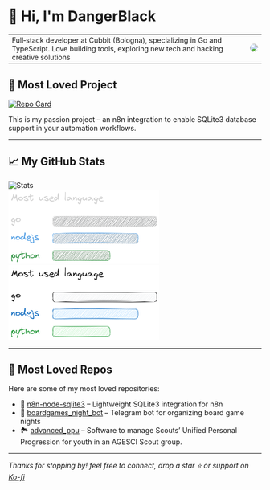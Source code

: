 <h1 align="left">👋 Hi, I'm DangerBlack</h1>

<table>
<tr>
<td>
Full‑stack developer at Cubbit (Bologna), specializing in Go and TypeScript. Love building tools, exploring new tech and hacking creative solutions
</td>
<td>
<img src="https://n8n.xn--uny.ws/webhook/github-background.png?no-cache=true" width="250" style="border-radius: 12px; margin-left: 20px;" />
</td>
</tr>
</table>

## 🚀 Most Loved Project

[![Repo Card](https://github-readme-stats.vercel.app/api/pin/?username=DangerBlack&repo=n8n-node-sqlite3&theme=radical)](https://github.com/DangerBlack/n8n-node-sqlite3)

This is my passion project – an n8n integration to enable SQLite3 database support in your automation workflows.

---

## 📈 My GitHub Stats

![Stats](https://github-readme-stats.vercel.app/api?username=DangerBlack&show_icons=true&theme=radical&count_private=true)  
<img src="./image/most_used_language_dark.png#gh-dark-mode-only" alt="" width="300">
<img src="./image/most_used_language_light.png#gh-light-mode-only" alt="" width="300">

---

## 🌟 Most Loved Repos

Here are some of my most loved repositories:

- 🧪 [n8n-node-sqlite3](https://github.com/DangerBlack/n8n-node-sqlite3) – Lightweight SQLite3 integration for n8n  
- 🎲 [boardgames_night_bot](https://github.com/DangerBlack/boardgames_night_bot) – Telegram bot for organizing board game nights
- 🏞️ [advanced_ppu](https://github.com/DangerBlack/advanced-ppu) – Software to manage Scouts’ Unified Personal Progression for youth in an AGESCI Scout group.

---

_Thanks for stopping by! feel free to connect, drop a star ⭐️ or support on [Ko-fi](https://ko-fi.com/dangerblack)_

